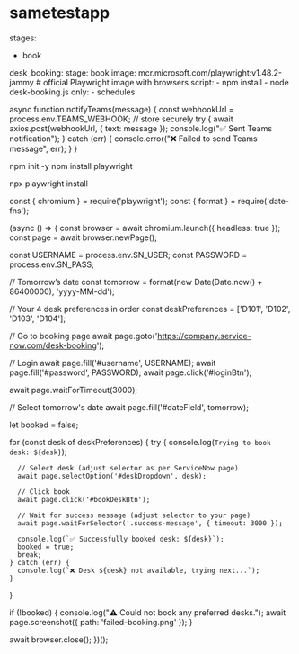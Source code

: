 # sametestapp

stages:
  - book

desk_booking:
  stage: book
  image: mcr.microsoft.com/playwright:v1.48.2-jammy # official Playwright image with browsers
  script:
    - npm install
    - node desk-booking.js
  only:
    - schedules


async function notifyTeams(message) {
  const webhookUrl = process.env.TEAMS_WEBHOOK; // store securely
  try {
    await axios.post(webhookUrl, {
      text: message
    });
    console.log("✅ Sent Teams notification");
  } catch (err) {
    console.error("❌ Failed to send Teams message", err);
  }
}


npm init -y
npm install playwright

npx playwright install


const { chromium } = require('playwright');
const { format } = require('date-fns');

(async () => {
  const browser = await chromium.launch({ headless: true });
  const page = await browser.newPage();

  const USERNAME = process.env.SN_USER;
  const PASSWORD = process.env.SN_PASS;

  // Tomorrow’s date
  const tomorrow = format(new Date(Date.now() + 86400000), 'yyyy-MM-dd');

  // Your 4 desk preferences in order
  const deskPreferences = ['D101', 'D102', 'D103', 'D104'];

  // Go to booking page
  await page.goto('https://company.service-now.com/desk-booking');

  // Login
  await page.fill('#username', USERNAME);
  await page.fill('#password', PASSWORD);
  await page.click('#loginBtn');

  await page.waitForTimeout(3000);

  // Select tomorrow's date
  await page.fill('#dateField', tomorrow);

  let booked = false;

  for (const desk of deskPreferences) {
    try {
      console.log(`Trying to book desk: ${desk}`);

      // Select desk (adjust selector as per ServiceNow page)
      await page.selectOption('#deskDropdown', desk);

      // Click book
      await page.click('#bookDeskBtn');

      // Wait for success message (adjust selector to your page)
      await page.waitForSelector('.success-message', { timeout: 3000 });

      console.log(`✅ Successfully booked desk: ${desk}`);
      booked = true;
      break;
    } catch (err) {
      console.log(`❌ Desk ${desk} not available, trying next...`);
    }
  }

  if (!booked) {
    console.log("⚠️ Could not book any preferred desks.");
    await page.screenshot({ path: 'failed-booking.png' });
  }

  await browser.close();
})();
